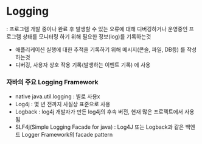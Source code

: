 # Logging
: 프로그램 개발 중이나 완료 후 발생할 수 있는 오류에 대해 디버깅하거나 운영중인 프로그램 상태를 모니터링 하기 위해 필요한 정보(log)를 기록하는것
- 애플리케이션 실행에 대한 추적을 기록하기 위해 메시지(콘솔, 파일, DB등) 를 작성하는것
- 디버깅, 사용자 상호 작용 기록(발생하는 이벤트 기록) 에 사용  

### 자바의 주요 Logging Framework
- native java.util.logging : 별로 사용x
- Log4j : 몇 년 전까지 사실상 표준으로 사용
- Logback : log4j 개발자가 만든 log4j의 후속 버전, 현재 많은 프로젝트에서 사용됨
- SLF4j(Simple Logging Facade for java) : Log4J 또는 Logback과 같은 백엔드 Logger Framework의 facade pattern
